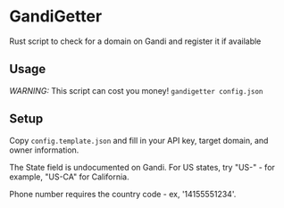 # GandiGetter
Rust script to check for a domain on Gandi and register it if available

## Usage
*WARNING:* This script can cost you money!
`gandigetter config.json`

## Setup
Copy `config.template.json` and fill in your API key, target domain, and owner information.

The State field is undocumented on Gandi. For US states, try "US-<state abbreviation>" - for example, "US-CA" for California.

Phone number requires the country code - ex, '14155551234'.
